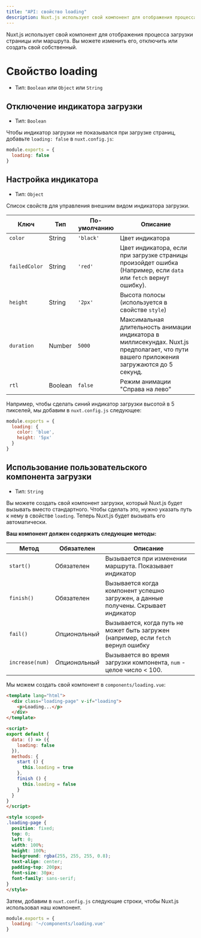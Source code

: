 ```yaml
---
title: "API: свойство loading"
description: Nuxt.js использует свой компонент для отображения процесса загрузки страницы или маршрута. Вы можете изменить его, отключить или создать свой собственный.
---
```


Nuxt.js использует свой компонент для отображения процесса загрузки страницы или маршрута. Вы можете изменить его, отключить или создать свой собственный.

# Свойство loading

- Тип: `Boolean` или `Object` или `String`

## Отключение индикатора загрузки

- Тип: `Boolean`

Чтобы индикатор загрузки не показывался при загрузке страниц, добавьте `loading: false` в `nuxt.config.js`:

```js
module.exports = {
  loading: false
}
```

## Настройка индикатора

- Тип: `Object`

Список свойств для управления внешним видом индикатора загрузки.

| Ключ | Тип | По-умолчанию | Описание |
|-----|------|---------|-------------|
| `color` | String | `'black'` | Цвет индикатора |
| `failedColor` | String | `'red'` | Цвет индикатора, если при загрузке страницы произойдет ошибка (Например, если `data` или `fetch` вернут ошибку). |
| `height` | String | `'2px'` | Высота полосы (используется в свойстве `style`) |
| `duration` | Number | `5000` | Максимальная длительность анимации индикатора в миллисекундах. Nuxt.js предполагает, что пути вашего приложения загружаются до 5 секунд. |
| `rtl` | Boolean | `false` | Режим анимации "Справа на лево" |

Например, чтобы сделать синий индикатор загрузки высотой в 5 пикселей, мы добавим в `nuxt.config.js` следующее:

```js
module.exports = {
  loading: {
    color: 'blue',
    height: '5px'
  }
}
```

## Использование пользовательского компонента загрузки

- Тип: `String`

Вы можете создать свой компонент загрузки, который Nuxt.js будет вызывать вместо стандартного. Чтобы сделать это, нужно указать путь к нему в свойстве `loading`. Теперь Nuxt.js будет вызывать его автоматически.

**Ваш компонент должен содержать следующие методы:**

| Метод | Обязателен| Описание |
|--------|----------|-------------|
| `start()` | Обязателен | Вызывается при изменении маршрута. Показывает индикатор |
| `finish()` | Обязателен | Вызывается когда компонент успешно загружен, а данные получены. Скрывает индикатор |
| `fail()` | *Опциональный* | Вызывается, когда путь не может быть загружен (например, если `fetch` вернул ошибку |
| `increase(num)` | *Опциональный* |Вызывается во время загрузки компонента, `num` - целое число < 100. |

Мы можем создать свой компонент в `components/loading.vue`:
```html
<template lang="html">
  <div class="loading-page" v-if="loading">
    <p>Loading...</p>
  </div>
</template>

<script>
export default {
  data: () => ({
    loading: false
  }),
  methods: {
    start () {
      this.loading = true
    },
    finish () {
      this.loading = false
    }
  }
}
</script>

<style scoped>
.loading-page {
  position: fixed;
  top: 0;
  left: 0;
  width: 100%;
  height: 100%;
  background: rgba(255, 255, 255, 0.8);
  text-align: center;
  padding-top: 200px;
  font-size: 30px;
  font-family: sans-serif;
}
</style>
```

Затем, добавим в `nuxt.config.js` следующие строки, чтобы Nuxt.js использовал наш компонент. 

```js
module.exports = {
  loading: '~/components/loading.vue'
}
```
